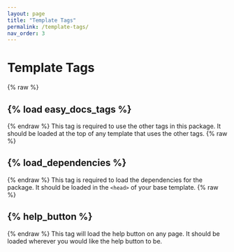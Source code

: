 ```yaml
---
layout: page
title: "Template Tags"
permalink: /template-tags/
nav_order: 3
---
```

# Template Tags
{% raw %}
## {% load easy_docs_tags %}
{% endraw %}
This tag is required to use the other tags in this package. It should be loaded at the top of any template that uses the other tags.
{% raw %}
## {% load_dependencies %}
{% endraw %}
This tag is required to load the dependencies for the package. It should be loaded in the `<head>` of your base template.
{% raw %}
## {% help_button %}
{% endraw %}
This tag will load the help button on any page. It should be loaded wherever you would like the help button to be.



